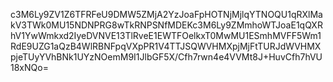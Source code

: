 c3M6Ly9ZV1Z6TFRFeU9DMW5ZMjA2YzJoaFpHOTNjMjlqYTNOQU1qRXlMakV3TWk0MU15NDNPRG8wTkRNPSNfMDEKc3M6Ly9ZMmhoWTJoaE1qQXRhV1YwWmkxd2IyeDVNVE13TlRveE1EWTFOelkxT0MwMU1ESmhMVFF5Wm1RdE9UZG1aQzB4WlRBNFpqVXpPR1V4TTJSQWVHMXpjMjFtTURJdWVHMXpjeTUyYVhBNk1UYzNOemM9I1JlbGF5X/Cfh7rwn4e4VVMt8J+HuvCfh7hVU18xNQo=